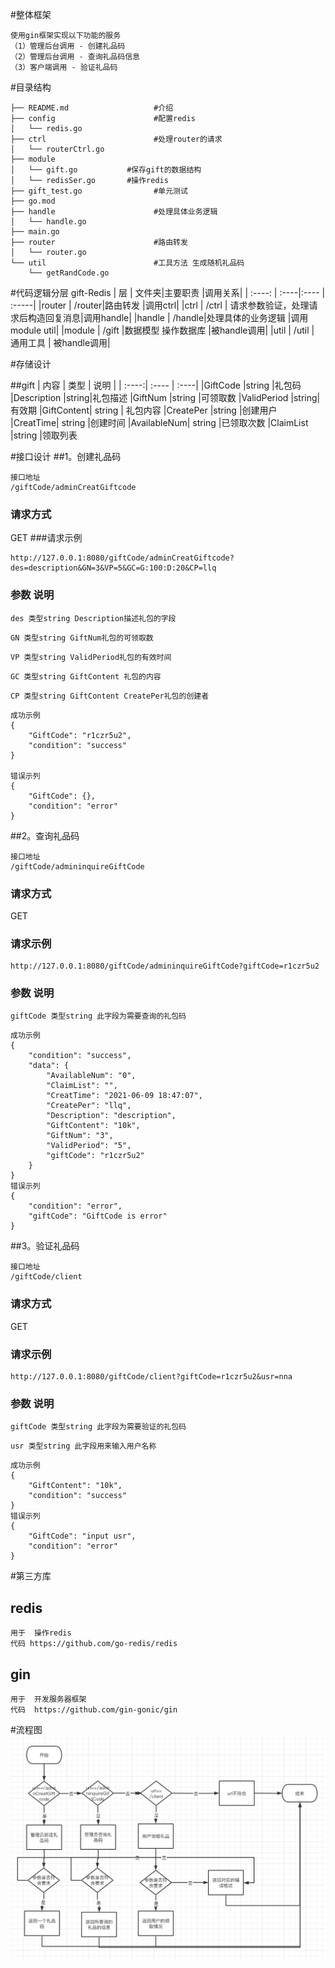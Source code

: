 #整体框架
```
使用gin框架实现以下功能的服务
（1）管理后台调用 - 创建礼品码
（2）管理后台调用 - 查询礼品码信息
（3）客户端调用 - 验证礼品码
```

#目录结构
```
├── README.md                   #介绍
├── config                      #配置redis
│   └── redis.go
├── ctrl                        #处理router的请求
│   └── routerCtrl.go
├── module                      
│   └── gift.go           #保存gift的数据结构
│   └── redisSer.go       #操作redis
├── gift_test.go                #单元测试
├── go.mod
├── handle                      #处理具体业务逻辑
│   └── handle.go
├── main.go
├── router                      #路由转发       
│   └── router.go
└── util                        #工具方法 生成随机礼品码
    └── getRandCode.go
```
#代码逻辑分层  gift-Redis
| 层     | 文件夹|主要职责 |调用关系|
| :----: | :----|:---- | :-----|
|router  | /router|路由转发 |调用ctrl|
|ctrl    | /ctrl  | 请求参数验证，处理请求后构造回复消息|调用handle|
|handle  | /handle|处理具体的业务逻辑 |调用module util|
|module  | /gift |数据模型 操作数据库 |被handle调用|
|util    | /util | 通用工具 | 被handle调用|


#存储设计

##gift
| 内容 | 类型 |  说明 |
| :----:| :---- | :----|
|GiftCode |string |礼包码
|Description |string|礼包描述
|GiftNum |string	|可领取数
|ValidPeriod |string|有效期
|GiftContent| string | 礼包内容
|CreatePer |string  |创建用户
|CreatTime| string  |创建时间
|AvailableNum| string |已领取次数
|ClaimList |string   |领取列表

#接口设计
##1。创建礼品码

```
接口地址 
/giftCode/adminCreatGiftcode 
```
### 请求方式
GET
###请求示例
```
http://127.0.0.1:8080/giftCode/adminCreatGiftcode?des=description&GN=3&VP=5&GC=G:100:D:20&CP=llq
```
### 参数  说明

``` 
des 类型string Description描述礼包的字段
```
``` 
GN 类型string GiftNum礼包的可领取数
```
``` 
VP 类型string ValidPeriod礼包的有效时间
```
``` 
GC 类型string GiftContent 礼包的内容
```
``` 
CP 类型string GiftContent CreatePer礼包的创建者
```

```
成功示例 
{
    "GiftCode": "r1czr5u2",
    "condition": "success"
}

错误示列 
{
    "GiftCode": {},
    "condition": "error"
}
```

##2。查询礼品码
```
接口地址 
/giftCode/admininquireGiftCode 
```
### 请求方式
GET
### 请求示例
```
http://127.0.0.1:8080/giftCode/admininquireGiftCode?giftCode=r1czr5u2
```

### 参数  说明

``` 
giftCode 类型string 此字段为需要查询的礼包码
```


```
成功示例 
{
    "condition": "success",
    "data": {
        "AvailableNum": "0",
        "ClaimList": "",
        "CreatTime": "2021-06-09 18:47:07",
        "CreatePer": "llq",
        "Description": "description",
        "GiftContent": "10k",
        "GiftNum": "3",
        "ValidPeriod": "5",
        "giftCode": "r1czr5u2"
    }
}
错误示列 
{
    "condition": "error",
    "giftCode": "GiftCode is error"
}
```

##3。验证礼品码

```
接口地址 
/giftCode/client 
```
### 请求方式
GET
### 请求示例
```
http://127.0.0.1:8080/giftCode/client?giftCode=r1czr5u2&usr=nna
```

### 参数  说明

``` 
giftCode 类型string 此字段为需要验证的礼包码
```
``` 
usr 类型string 此字段用来输入用户名称
```

```
成功示例 
{
    "GiftContent": "10k",
    "condition": "success"
}
错误示列 
{
    "GiftCode": "input usr",
    "condition": "error"
}
```

#第三方库
## redis
```
用于  操作redis 
代码 https://github.com/go-redis/redis
```

## gin
```
用于  开发服务器框架
代码  https://github.com/gin-gonic/gin 
```
#流程图
![xxx](picture/flowchart.png)